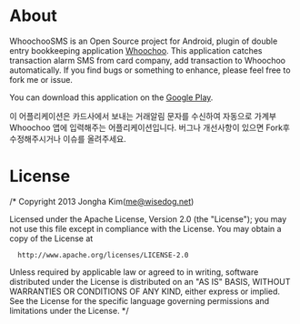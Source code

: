 About
===========
WhoochooSMS is an Open Source project for Android, plugin of double entry bookkeeping application [Whoochoo](https://play.google.com/store/apps/details?id=net.wisedog.android.whooing).
This application catches transaction alarm SMS from card company, add transaction to Whoochoo automatically. If you find bugs or something to enhance, please feel free to fork me or issue.

You can download this application on the [Google Play](https://play.google.com/store/apps/details?id=net.wisedog.android.whooing.sms). 

이 어플리케이션은 카드사에서 보내는 거래알림 문자를 수신하여 자동으로 가계부 Whoochoo 앱에 입력해주는 어플리케이션입니다. 버그나 개선사항이 있으면  Fork후 수정해주시거나 이슈를 올려주세요. 


License
===========

/*
  Copyright 2013 Jongha Kim(me@wisedog.net)
  
  Licensed under the Apache License, Version 2.0 (the "License");
  you may not use this file except in compliance with the License.
  You may obtain a copy of the License at
  
      http://www.apache.org/licenses/LICENSE-2.0
  
  Unless required by applicable law or agreed to in writing, software
  distributed under the License is distributed on an "AS IS" BASIS,
  WITHOUT WARRANTIES OR CONDITIONS OF ANY KIND, either express or implied.
  See the License for the specific language governing permissions and
  limitations under the License.
 */
